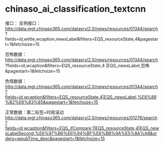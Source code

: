# chinaso_ai_classification_textcnn

接口：
反例接口：
http://data.mgt.chinaso365.com/datasrv/2.0/news/resources/01344/search
?fields=id,wtitle,wcaption,newsLabel&filters=EQS_resourceState,4&pagestart=1&fetchsize=15

恐怖数据：
http://data.mgt.chinaso365.com/datasrv/2.0/news/resources/01344/search
?fields=id,wcaption&filters=EQS_resourceState,4
|EQS_newsLabel,恐怖&pagestart=1&fetchsize=15

色情数据：
http://data.mgt.chinaso365.com/datasrv/2.0/news/resources/01344/search?fields=id,wcaption&filters=EQS_resourceState,4|EQS_newsLabel,%E8%89%B2%E6%83%85&pagestart=1&fetchsize=15

正常数据：第二标签=时政滚动
http://data.mgt.chinaso365.com/datasrv/2.0/news/resources/01276/search?fields=id,wcaption&filters=EQS_ifCompare,1|EQS_resourceState,4|EQS_newsLabelSecond,%E6%97%B6%E6%94%BF%E6%BB%9A%E5%8A%A8&orders=wpubTime_desc&pagestart=1&fetchsize=15
